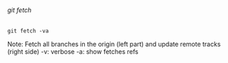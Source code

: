 ###### git fetch

    git fetch -va

Note:
  Fetch all branches in the origin (left part) and update remote tracks (right side)
  -v: verbose
  -a: show fetches refs
